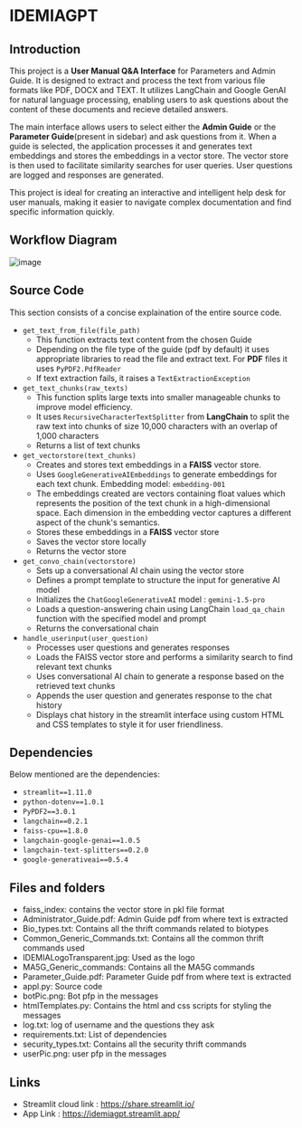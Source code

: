 #  IDEMIAGPT

## Introduction
This project is a **User Manual Q&A Interface** for Parameters and Admin Guide. It is designed to extract and process the text from various file formats like PDF, DOCX and TEXT. It utilizes LangChain and Google GenAI for natural language processing, enabling users to ask questions about the content of these documents and recieve detailed answers.

The main interface allows users to select either the **Admin Guide** or the **Parameter Guide**(present in sidebar) and ask questions from it. When a guide is selected, the application processes it and generates text embeddings and stores the embeddings in a vector store. The vector store is then used to facilitate similarity searches for user queries. User questions are logged and responses are generated.

This project is ideal for creating an interactive and intelligent help desk for user manuals, making it easier to navigate complex documentation and find specific information quickly.


## Workflow Diagram

![image](https://github.com/user-attachments/assets/d43a145c-24a2-47d9-b49b-d1ad7b0e0994)



## Source Code
This section consists of a concise explaination of the entire source code.

- `get_text_from_file(file_path)`
  - This function extracts text content from the chosen Guide
  - Depending on the file type of the guide (pdf by default) it uses appropriate libraries to read the file and extract text. For **PDF** files it uses `PyPDF2.PdfReader`
  - If text extraction fails, it raises a `TextExtractionException`
- `get_text_chunks(raw_texts)`
  - This function splits large texts into smaller manageable chunks to improve model efficiency.
  - It uses `RecursiveCharacterTextSplitter` from **LangChain** to split the raw text into chunks of size 10,000 characters with an overlap of 1,000 characters
  - Returns a list of text chunks
- `get_vectorstore(text_chunks)`
  - Creates and stores text embeddings in a **FAISS** vector store.
  - Uses `GoogleGenerativeAIEmbeddings` to generate embeddings for each text chunk. Embedding model: `embedding-001`
  - The embeddings created are vectors containing float values which represents the position of the text chunk in a high-dimensional space. Each dimension in the embedding vector captures a different aspect of the chunk's semantics.
  - Stores these embeddings in a **FAISS** vector store
  - Saves the vector store locally
  - Returns the vector store
- `get_convo_chain(vectorstore)`
  - Sets up a conversational AI chain using the vector store
  - Defines a prompt template to structure the input for generative AI model
  - Initializes the `ChatGoogleGenerativeAI` model : `gemini-1.5-pro`
  - Loads a question-answering chain using LangChain `load_qa_chain` function with the specified model and prompt
  - Returns the conversational chain
- `handle_userinput(user_question)`
  - Processes user questions and generates responses
  - Loads the FAISS vector store and performs a similarity search to find relevant text chunks
  - Uses conversational AI chain to generate a response based on the retrieved text chunks
  - Appends the user question and generates response to the chat history
  - Displays chat history in the streamlit interface using custom HTML and CSS templates to style it for user friendliness.


## Dependencies 
Below mentioned are the dependencies:
- `streamlit==1.11.0`
- `python-dotenv==1.0.1`
- `PyPDF2==3.0.1`
- `langchain==0.2.1`
- `faiss-cpu==1.8.0`
- `langchain-google-genai==1.0.5`
- `langchain-text-splitters==0.2.0`
- `google-generativeai==0.5.4`

## Files and folders
- faiss_index: contains the vector store in pkl file format
- Administrator_Guide.pdf: Admin Guide pdf from where text is extracted
- Bio_types.txt: Contains all the thrift commands related to biotypes
- Common_Generic_Commands.txt: Contains all the common thrift commands used
- IDEMIALogoTransparent.jpg: Used as the logo
- MA5G_Generic_commands: Contains all the MA5G commands
- Parameter_Guide.pdf: Parameter Guide pdf from where text is extracted
- appl.py: Source code
- botPic.png: Bot pfp in the messages
- htmlTemplates.py: Contains the html and css scripts for styling the messages
- log.txt: log of username and the questions they ask
- requirements.txt: List of dependencies
- security_types.txt: Contains all the security thrift commands
- userPic.png: user pfp in the messages

## Links
- Streamlit cloud link : https://share.streamlit.io/
- App Link : https://idemiagpt.streamlit.app/
